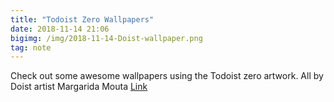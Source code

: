 ```yaml
---
title: "Todoist Zero Wallpapers"
date: 2018-11-14 21:06
bigimg: /img/2018-11-14-Doist-wallpaper.png
tag: note
---
```

Check out some awesome wallpapers using the Todoist zero artwork. All by Doist artist Margarida Mouta [Link](https://dribbble.com/shots/5546834-New-Todoist-Zero-Wallpapers)